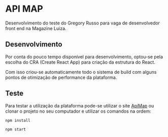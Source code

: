 # API MAP

Desenvolvimento do teste do Gregory Russo para vaga de desenvolvedor front end na Magazine Luiza.

## Desenvolvimento

Por conta do pouco tempo disponível para desenvolvimento, optou-se pela escolha do CRA (Create React App) para criação da estrutura do React.

Com isso criou-se automaticamente todo o sistema de build com alguns pontos de otimização de performance da plataforma.

## Teste

Para testar a utilização da plataforma pode-se utilizar o site [ApiMap](https://api-map-test.netlify.com/) ou clonar o projeto no seu computador e utilizar os comandos na ordem:

```npm install``` 

```npm start```

